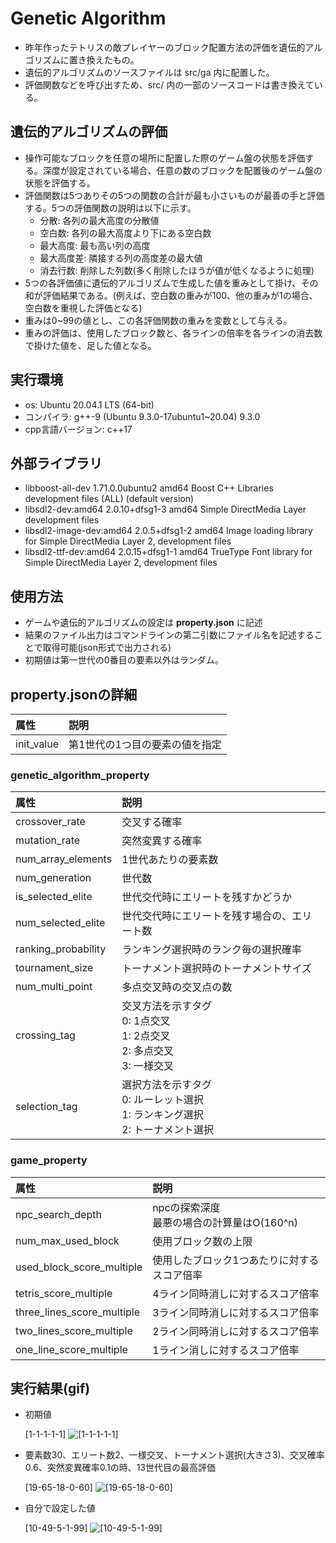 # Genetic Algorithm

- 昨年作ったテトリスの敵プレイヤーのブロック配置方法の評価を遺伝的アルゴリズムに置き換えたもの。
- 遺伝的アルゴリズムのソースファイルは src/ga 内に配置した。
- 評価関数などを呼び出すため、src/ 内の一部のソースコードは書き換えている。

## 遺伝的アルゴリズムの評価

- 操作可能なブロックを任意の場所に配置した際のゲーム盤の状態を評価する。深度が設定されている場合、任意の数のブロックを配置後のゲーム盤の状態を評価する。
- 評価関数は5つありその5つの関数の合計が最も小さいものが最善の手と評価する。5つの評価関数の説明は以下に示す。
    - 分散: 各列の最大高度の分散値
    - 空白数: 各列の最大高度より下にある空白数
    - 最大高度: 最も高い列の高度
    - 最大高度差: 隣接する列の高度差の最大値
    - 消去行数: 削除した列数(多く削除したほうが値が低くなるように処理)
- 5つの各評価値に遺伝的アルゴリズムで生成した値を重みとして掛け、その和が評価結果である。(例えば、空白数の重みが100、他の重みが1の場合、空白数を重視した評価となる)
- 重みは0~99の値とし、この各評価関数の重みを変数として与える。
- 重みの評価は、使用したブロック数と、各ラインの倍率を各ラインの消去数で掛けた値を、足した値となる。

## 実行環境

- os: Ubuntu 20.04.1 LTS (64-bit)
- コンパイラ: g++\-9 (Ubuntu 9.3.0-17ubuntu1~20.04) 9.3.0
- cpp言語バージョン: c++17

## 外部ライブラリ

- libboost-all-dev 1.71.0.0ubuntu2 amd64 Boost C++ Libraries development files (ALL) (default version)
- libsdl2-dev:amd64 2.0.10+dfsg1-3 amd64 Simple DirectMedia Layer development files
- libsdl2-image-dev:amd64 2.0.5+dfsg1-2 amd64 Image loading library for Simple DirectMedia Layer 2, development files
- libsdl2-ttf-dev:amd64 2.0.15+dfsg1-1 amd64 TrueType Font library for Simple DirectMedia Layer 2, development files

## 使用方法

- ゲームや遺伝的アルゴリズムの設定は __property.json__ に記述
- 結果のファイル出力はコマンドラインの第二引数にファイル名を記述することで取得可能(json形式で出力される)
- 初期値は第一世代の0番目の要素以外はランダム。

## property.jsonの詳細

|属性|説明|
|:--|:--|
|init_value|第1世代の1つ目の要素の値を指定|

### genetic_algorithm_property

|属性|説明|
|:--|:--|
|crossover_rate|交叉する確率|
|mutation_rate|突然変異する確率|
|num_array_elements|1世代あたりの要素数|
|num_generation|世代数|
|is_selected_elite|世代交代時にエリートを残すかどうか|
|num_selected_elite|世代交代時にエリートを残す場合の、エリート数|
|ranking_probability|ランキング選択時のランク毎の選択確率|
|tournament_size|トーナメント選択時のトーナメントサイズ|
|num_multi_point|多点交叉時の交叉点の数|
|crossing_tag|交叉方法を示すタグ<br>0: 1点交叉<br>1: 2点交叉<br>2: 多点交叉<br>3: 一様交叉|
|selection_tag|選択方法を示すタグ<br>0: ルーレット選択<br>1: ランキング選択<br>2: トーナメント選択|

### game_property
    
|属性|説明|
|:--|:--|
|npc_search_depth|npcの探索深度<br>最悪の場合の計算量はO(160^n)|
|num_max_used_block|使用ブロック数の上限|
|used_block_score_multiple|使用したブロック1つあたりに対するスコア倍率|
|tetris_score_multiple|4ライン同時消しに対するスコア倍率|
|three_lines_score_multiple|3ライン同時消しに対するスコア倍率|
|two_lines_score_multiple|2ライン同時消しに対するスコア倍率|
|one_line_score_multiple|1ライン消しに対するスコア倍率|

## 実行結果(gif)

- 初期値
    
	\[1-1-1-1-1\]
    ![\[1-1-1-1-1\]](https://github.com/leon0128/GeneticAlgorithm/blob/media/ga_gen1(1-1-1-1-1).gif)

- 要素数30、エリート数2、一様交叉、トーナメント選択(大きさ3)、交叉確率0.6、突然変異確率0.1の時、13世代目の最高評価
	
	\[19-65-18-0-60\]
    ![\[19-65-18-0-60\]](https://github.com/leon0128/GeneticAlgorithm/blob/media/ga_gen13(19-65-18-0-60).gif)

- 自分で設定した値
	
	\[10-49-5-1-99\]
    ![\[10-49-5-1-99\]](https://github.com/leon0128/GeneticAlgorithm/blob/media/ga_self(10-49-5-1-99).gif)
